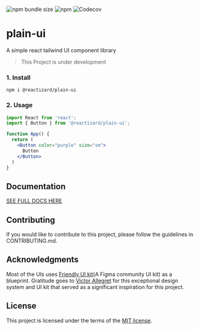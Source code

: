 ![npm bundle size](https://img.shields.io/bundlejs/size/%40reactizard%2Fplain-ui?color=green&a=1)
![npm](https://img.shields.io/npm/v/%40reactizard%2Fplain-ui?logo=npm)
![Codecov](https://img.shields.io/codecov/c/github/reactizard/plain-ui?logo=codecov)
# plain-ui
A simple react tailwind UI component library
> This Project is under development

### 1. Install

`npm i @reactizard/plain-ui`

### 2. Usage

```jsx
import React from 'react';
import { Button } from '@reactizard/plain-ui';

function App() {
  return (
    <Button color="purple" size="sm">
      Button
    </Button>
  )
}
```

## Documentation

[SEE FULL DOCS HERE](https://plain-ui-logicalant.vercel.app/?path=/docs/molecules-alert--docs)

## Contributing
If you would like to contribute to this project, please follow the guidelines in CONTRIBUTING.md.

## Acknowledgments
Most of the UIs uses [Friendly UI kit](https://www.figma.com/design/jvTIrus6iqb8vwKPotsLz1/%F0%9F%A4%97--Friendly-UI-kit-(Community)-(Copy)?node-id=1402-106113&t=7eRH0HmDID7Rxjdd-0)(A Figma community UI kit) as a blueprint. Gratitude goes to [Victor Allegret](https://x.com/AllegretVictor) for this exceptional design system and UI kit that served as a significant inspiration for this project.

## License

This project is licensed under the terms of the
[MIT license](/LICENSE).
